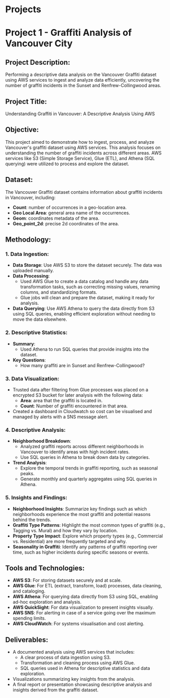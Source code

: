 # Projects


# Project 1 - Graffiti Analysis of Vancouver City

## Project Description:
Performing a descriptive data analysis on the Vancouver Graffiti dataset using AWS services to ingest and analyze data efficiently, uncovering the number of graffiti incidents in the Sunset and Renfrew-Collingwood areas.

## Project Title:
Understanding Graffiti in Vancouver: A Descriptive Analysis Using AWS

## Objective:
This project aimed to demonstrate how to ingest, process, and analyze Vancouver's graffiti dataset using AWS services. This analysis focuses on understanding the number of graffiti incidents across different areas. AWS services like S3 (Simple Storage Service), Glue (ETL), and Athena (SQL querying) were utilized to process and explore the dataset.

## Dataset:
The Vancouver Graffiti dataset contains information about graffiti incidents in Vancouver, including:
- **Count**: number of occurrences in a geo-location area.
- **Geo Local Area**: general area name of the occurrences.
- **Geom**: coordinates metadata of the area.
- **Geo_point_2d**: precise 2d coordinates of the area.

## Methodology:

### 1. Data Ingestion:
- **Data Storage**: Use AWS S3 to store the dataset securely. The data was uploaded manually.
- **Data Processing**: 
  - Used AWS Glue to create a data catalog and handle any data transformation tasks, such as correcting missing values, renaming columns, and standardizing formats.
  - Glue jobs will clean and prepare the dataset, making it ready for analysis.
- **Data Querying**: Use AWS Athena to query the data directly from S3 using SQL queries, enabling efficient exploration without needing to move the data elsewhere.

<glue image>

### 2. Descriptive Statistics:
- **Summary**:
  - Used Athena to run SQL queries that provide insights into the dataset.
- **Key Questions**:
  - How many graffiti are in Sunset and Renfrew-Collingwood?

### 3. Data Visualization:
- Trusted data after filtering from Glue processes was placed on a encrypted S3 bucket for later analysis with the following data:
  - **Area**: area that the graffiti is located in.
  - **Count**: Number of graffiti encountered in that area.
- Created a dashboard in Cloudwatch so cost can be visualised and managed by alerts with a SNS message alert.

### 4. Descriptive Analysis:
- **Neighborhood Breakdown**:
  - Analyzed graffiti reports across different neighborhoods in Vancouver to identify areas with high incident rates.
  - Use SQL queries in Athena to break down data by categories.
- **Trend Analysis**:
  - Explore the temporal trends in graffiti reporting, such as seasonal peaks.
  - Generate monthly and quarterly aggregates using SQL queries in Athena.

### 5. Insights and Findings:
- **Neighborhood Insights**: Summarize key findings such as which neighborhoods experience the most graffiti and potential reasons behind the trends.
- **Graffiti Type Patterns**: Highlight the most common types of graffiti (e.g., Tagging vs. Mural) and how they vary by location.
- **Property Type Impact**: Explore which property types (e.g., Commercial vs. Residential) are more frequently targeted and why.
- **Seasonality in Graffiti**: Identify any patterns of graffiti reporting over time, such as higher incidents during specific seasons or events.

## Tools and Technologies:
- **AWS S3**: For storing datasets securely and at scale.
- **AWS Glue**: For ETL (extract, transform, load) processes, data cleaning, and cataloging.
- **AWS Athena**: For querying data directly from S3 using SQL, enabling ad-hoc exploration and analysis.
- **AWS QuickSight**: For data visualization to present insights visually.
- **AWS SNS**: For alerting in case of a service going over the maximum spending limits.
- **AWS CloudWatch**: For systems visualisation and cost alerting.

## Deliverables:
- A documented analysis using AWS services that includes:
  - A clear process of data ingestion using S3.
  - Transformation and cleaning process using AWS Glue.
  - SQL queries used in Athena for descriptive statistics and data exploration.
- Visualizations summarizing key insights from the analysis.
- A final report or presentation showcasing descriptive analysis and insights derived from the graffiti dataset.

